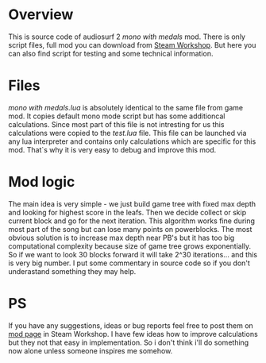 Overview
========

This is source code of audiosurf 2 *mono with medals* mod. There is only
script files, full mod you can download from [Steam Workshop](http://steamcommunity.com/sharedfiles/filedetails/?id=752082055 "Steam"). But here you
can also find script for testing and some technical information.

Files
=====

*mono with medals.lua* is absolutely identical to the same file from game mod.
It copies default mono mode script but has some additioncal calculations. Since
most part of this file is not intresting for us this calculations were copied to
the *test.lua* file. This file can be launched via any lua interpreter and
contains only calculations which are specific for this mod. That`s why it
is very easy to debug and improve this mod.

Mod logic
=========

The main idea is very simple - we just build game tree with fixed max depth
and looking for highest score in the leafs. Then we decide collect or skip
current block and go for the next iteration. This algorithm works fine during
most part of the song but can lose many points on powerblocks. The most obvious solution
is to increase max depth near PB's but it has too big computational complexity
because size of game tree grows exponentially. So if we want to look 30 blocks
forward it will take 2^30 iterations... and this is very big number. I put some commentary
in source code so if you don't underastand something they may help.

PS
==

If you have any suggestions, ideas or bug reports feel free to post them on [mod page](http://steamcommunity.com/sharedfiles/filedetails/?id=752082055 "Steam Workshop") in
Steam Workshop. I have few ideas how to improve calculations but they not that easy in
implementation. So i don't think i'll do something now alone unless someone inspires me
somehow.
